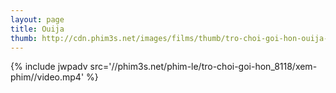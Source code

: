 ```yaml
---
layout: page
title: Ouija
thumb: http://cdn.phim3s.net/images/films/thumb/tro-choi-goi-hon-ouija-2014.jpg
---
```

{% include jwpadv src='//phim3s.net/phim-le/tro-choi-goi-hon_8118/xem-phim//video.mp4' %}